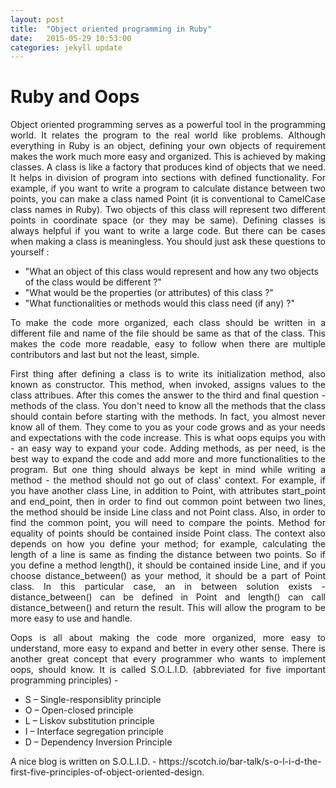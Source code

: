 ```yaml
---
layout: post
title:  "Object oriented programming in Ruby"
date:   2015-05-29 10:53:00
categories: jekyll update
---
```

<h1> Ruby and Oops </h1>
<p align = "justify">
Object oriented programming serves as a powerful tool in the programming
world. It relates the program to the real world like problems. Although
everything in Ruby is an object, defining your own objects of
requirement makes the work much more easy and organized.
This is achieved by making classes. A class is like a factory that
produces kind of objects that we need. It helps in division of program
into sections with defined functionality. For example, if you want to
write a program to calculate distance between two points, you can make a
class named Point (it is conventional to CamelCase class names in Ruby).
Two objects of this class will represent two different points in
coordinate space (or they may be same). Defining classes is always
helpful if you want to write a large code. But there can be cases when
making a class is meaningless. You should just ask these questions to
yourself :

<ul>  
<li>"What an object of this class would represent and how any two objects
of the class would be different ?"</li>
<li>"What would be the properties (or attributes) of this class ?"</li>
<li>"What functionalities or methods would this class need (if any)
  ?"</li>
</ul>  
</p>

<p align = "justify">  
To make the code more organized, each class should be written in a
different file and name of the file should be same as that of the class.
This makes the code more readable, easy to follow when there are
multiple contributors and last but not the least, simple.
</p>
<p align = "justify">
First thing after defining a class is to write its initialization
method, also known as constructor. This method, when invoked, assigns
values to the class attribues. After this comes the answer to the third and final question - methods
of the class. You don't need to know all the methods that the class
should contain before starting with the methods. In fact, you almost
never know all of them. They come to you as your code grows and as your
needs and expectations with the code increase. This is what oops equips you with - an easy way to expand
your code. Adding methods, as per need, is the best way to expand the
code and add more and more functionalities to the program. But one thing
should always be kept in mind while writing a method - the method should
not go out of class' context. For example, if you have another class
Line, in addition to Point, with attributes start_point and end_point,
then in order to find out common point between two lines, the method
should be inside Line class and not Point class. Also, in order to find
the common point, you will need to compare the points. Method for equality of
points should be contained inside Point class. The context also depends
on how you define your method; for example, calculating the length of a
line is same as finding the distance between two points. So if you
define a method length(), it should be contained inside Line, and if you
choose distance_between() as your method, it should be a part of Point
class. In this particular case, an in between solution exists -
distance_between() can be defined in Point and length() can call
distance_between() and return the result. This will allow the program to
be more easy to use and handle.
</p>
<p align = "justify">
Oops is all about making the code more organized, more easy to
understand, more easy to expand and better in every other sense. There
is another great concept that every programmer who wants to implement
oops, should know. It is called S.O.L.I.D. (abbreviated for five important
programming principles) - 
<ul>
<li>S – Single-responsiblity principle</li>
<li>O – Open-closed principle</li>
<li>L – Liskov substitution principle</li>
<li>I – Interface segregation principle</li>
<li>D – Dependency Inversion Principle</li>
</ul>
A nice blog is written on S.O.L.I.D. - https://scotch.io/bar-talk/s-o-l-i-d-the-first-five-principles-of-object-oriented-design.
</p>
